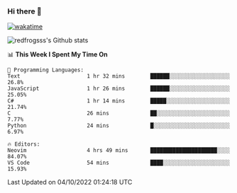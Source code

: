 ### Hi there 👋

[![wakatime](https://wakatime.com/badge/user/2cbd8003-b8b8-4565-92d7-ad9c23ff1846.svg)](https://wakatime.com/@2cbd8003-b8b8-4565-92d7-ad9c23ff1846)

<img src="https://github-readme-stats.vercel.app/api?username=redfrogsss&show_icons=true" alt="redfrogsss's Github stats"></img>

<!--START_SECTION:waka-->
📊 **This Week I Spent My Time On** 

```text
💬 Programming Languages: 
Text                     1 hr 32 mins        ██████░░░░░░░░░░░░░░░░░░░   26.8% 
JavaScript               1 hr 26 mins        ██████░░░░░░░░░░░░░░░░░░░   25.05% 
C#                       1 hr 14 mins        █████░░░░░░░░░░░░░░░░░░░░   21.74% 
C                        26 mins             ██░░░░░░░░░░░░░░░░░░░░░░░   7.77% 
Python                   24 mins             █░░░░░░░░░░░░░░░░░░░░░░░░   6.97%

🔥 Editors: 
Neovim                   4 hrs 49 mins       █████████████████████░░░░   84.07% 
VS Code                  54 mins             ████░░░░░░░░░░░░░░░░░░░░░   15.93%

```


 Last Updated on 04/10/2022 01:24:18 UTC
<!--END_SECTION:waka-->

